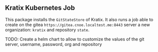 ## Kratix Kubernetes Job

This package installs the `GitStateStore` of Kratix. It also runs a job able to create on the gitea `https://gitea.cnoe.localtest.me:8443` server a new organization: `kratix` and repository `state`.

TODO: Create a helm chart to allow to customize the values of the git server, username, password, org and repository 